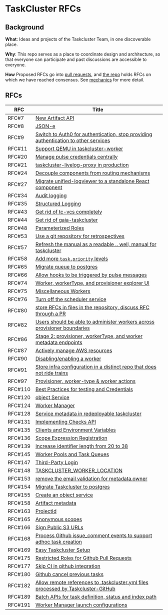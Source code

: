 # TaskCluster RFCs


## Background

**What**: Ideas and projects of the Taskcluster Team, in one discoverable place.

**Why**: This repo serves as a place to coordinate design and architecture, so that everyone can participate and past discussions are accessible to everyone.

**How** Proposed RFCs go into [pull requests](https://github.com/taskcluster/taskcluster-rfcs/pulls), and [the repo](rfcs/) holds RFCs on which we have reached consensus.
See [mechanics](mechanics.md) for more detail.

## RFCs

<!-- GENERATED -->
| RFC     | Title                                                                                                                                                                                  |
| ------- | -------------------------------------------------------------------------------------------------------------------------------------------------------------------------------------- |
| RFC#7   | [New Artifact API](rfcs/0007-New-Artifact-API.md)                                                                                                                                      |
| RFC#8   | [JSON-e](rfcs/0008-JSON-e.md)                                                                                                                                                          |
| RFC#9   | [Switch to Auth0 for authentication, stop providing authentication to other services](rfcs/0009-Switch-to-Auth0-for-authentication-stop-providing-authentication-to-other-services.md) |
| RFC#11  | [Support QEMU in taskcluster-worker](rfcs/0011-Support-QEMU-in-taskcluster-worker.md)                                                                                                  |
| RFC#20  | [Manage pulse credentials centrally](rfcs/0020-Manage-pulse-credentials-centrally.md)                                                                                                  |
| RFC#21  | [taskcluster-livelog-proxy in production](rfcs/0021-taskcluster-livelog-proxy-in-production.md)                                                                                        |
| RFC#24  | [Decouple components from routing mechanisms](rfcs/0024-Decouple-components-from-routing-mechanisms.md)                                                                                |
| RFC#27  | [Migrate unified-logviewer to a standalone React component](rfcs/0027-Migrate-unified-logviewer-to-a-standalone-React-component.md)                                                    |
| RFC#34  | [Audit logging](rfcs/0034-Audit-logging.md)                                                                                                                                            |
| RFC#35  | [Structured Logging](rfcs/0035-structured-logging.md)                                                                                                                                  |
| RFC#43  | [Get rid of tc-vcs completely](rfcs/0043-Get-rid-of-tc-vcs-completely.md)                                                                                                              |
| RFC#44  | [Get rid of gaia-taskcluster](rfcs/0044-Get-rid-of-gaia-taskcluster.md)                                                                                                                |
| RFC#48  | [Parameterized Roles](rfcs/0048-Parameterized-Roles.md)                                                                                                                                |
| RFC#53  | [Use a git repository for retrospectives](rfcs/0053-Use-a-git-repository-for-retrospectives.md)                                                                                        |
| RFC#57  | [Refresh the manual as a readable .. well, manual for taskcluster](rfcs/0057-Refresh-the-manual-as-a-readable-well-manual-for-taskcluster.md)                                          |
| RFC#58  | [Add more `task.priority` levels](rfcs/0058-Add-more-task-priority-levels.md)                                                                                                          |
| RFC#65  | [Migrate queue to postgres](rfcs/0065-Migrate-queue-to-postgres.md)                                                                                                                    |
| RFC#66  | [Allow hooks to be triggered by pulse messages](rfcs/0066-Allow-hooks-to-be-triggered-by-pulse-messages.md)                                                                            |
| RFC#74  | [Worker, workerType, and provisioner explorer UI](rfcs/0074-Worker-workerType-and-provisioner-explorer-UI.md)                                                                          |
| RFC#75  | [Miscellaneous Workers](rfcs/0075-Miscellaneous-Workers.md)                                                                                                                            |
| RFC#76  | [Turn off the scheduler service](rfcs/0076-Turn-off-the-scheduler-service.md)                                                                                                          |
| RFC#80  | [store RFCs in files in the repository, discuss RFC through a PR](rfcs/0080-store-RFCs-in-files-in-the-repository-discuss-RFC-through-a-PR.md)                                         |
| RFC#82  | [Users should be able to administer workers across provisioner boundaries](rfcs/0082-Users-should-be-able-to-administer-workers-across-provisioner-boundaries.md)                      |
| RFC#86  | [Stage 2: provisioner, workerType, and worker metadata endpoints](rfcs/0086-Stage-2-provisioner-workerType-and-worker-metadata-endpoints.md)                                           |
| RFC#87  | [Actively manage AWS resources](rfcs/0087-Actively-manage-AWS-resources.md)                                                                                                            |
| RFC#90  | [Disabling/enabling a worker](rfcs/0090-Disabling-enabling-a-worker.md)                                                                                                                |
| RFC#91  | [Store infra configuration in a distinct repo that does not ride trains](rfcs/0091-Store-infra-configuration-in-a-distinct-repo-that-does-not-ride-trains.md)                          |
| RFC#97  | [Provisioner, worker-type & worker actions](rfcs/0097-Provisioner-worker-type-worker-actions.md)                                                                                       |
| RFC#110 | [Best Practices for testing and Credentials](rfcs/0110-Best-practices-for-testing-and-credentials.md)                                                                                  |
| RFC#120 | [object Service](rfcs/0120-artifact-service.md)                                                                                                                                        |
| RFC#124 | [Worker Manager](rfcs/0124-worker-manager.md)                                                                                                                                          |
| RFC#128 | [Service metadata in redeployable taskcluster](rfcs/0128-redeployable-clients.md)                                                                                                      |
| RFC#131 | [Implementing Checks API](rfcs/0131-Implementing-Checks-API-in-tc-github-while-preserving-Statuses-API.md)                                                                             |
| RFC#135 | [Clients and Environment Variables](rfcs/0135-client-env-vars.md)                                                                                                                      |
| RFC#136 | [Scope Expression Registration](rfcs/0136-scope-expression-registration.md)                                                                                                            |
| RFC#139 | [Increase identifier length from 20 to 38](rfcs/0139-longer-identifiers.md)                                                                                                            |
| RFC#145 | [Worker Pools and Task Queues](rfcs/0145-workerpoolid-taskqueueid.md)                                                                                                                  |
| RFC#147 | [Third-Party Login](rfcs/0147-third-party-login.md)                                                                                                                                    |
| RFC#148 | [TASKCLUSTER_WORKER_LOCATION](rfcs/0148-taskcluster-worker-location.md)                                                                                                                |
| RFC#153 | [remove the email validation for metadata.owner](rfcs/0153-remove-email-validation-for-metadata-owner.md)                                                                              |
| RFC#154 | [Migrate Taskcluster to postgres](rfcs/0154-Migrate-taskcluster-to-postgres.md)                                                                                                        |
| RFC#155 | [Create an object service](rfcs/Create-object-service.md)                                                                                                                              |
| RFC#158 | [Artifact metadata](rfcs/0158-artifact-metadata.md)                                                                                                                                    |
| RFC#163 | [ProjectId](rfcs/0163-project-id.md)                                                                                                                                                   |
| RFC#165 | [Anonymous scopes](rfcs/0165-Anonymous-scopes.md)                                                                                                                                      |
| RFC#166 | [Sign Public S3 URLs](rfcs/0166-Sign-public-S3-urls.md)                                                                                                                                |
| RFC#168 | [Process Github issue_comment events to support adhoc task creation](rfcs/0168-Trigger-Tests-Based-on-PR-Comments.md)                                                                  |
| RFC#169 | [Easy Taskcluster Setup](rfcs/0169-Easy-Taskcluster-setup.md)                                                                                                                          |
| RFC#175 | [Restricted Roles for Github Pull Requests](rfcs/0175-restricted-pull-requests.md)                                                                                                     |
| RFC#177 | [Skip CI in github integration](rfcs/0177-Skip-ci-integrations.md)                                                                                                                     |
| RFC#180 | [Github cancel previous tasks](rfcs/0180-Github-cancel-previous-tasks.md)                                                                                                              |
| RFC#182 | [Allow remote references to .taskcluster.yml files processed by Taskcluster-GitHub](rfcs/0182-taskcluster-yml-remote-references.md)                                                    |
| RFC#189 | [Batch APIs for task definition, status and index path](rfcs/0189-batch-task-apis.md)                                                                                                  |
| RFC#191 | [Worker Manager launch configurations](rfcs/0191-worker-manager-launch-configs.md)                                                                                                     |
